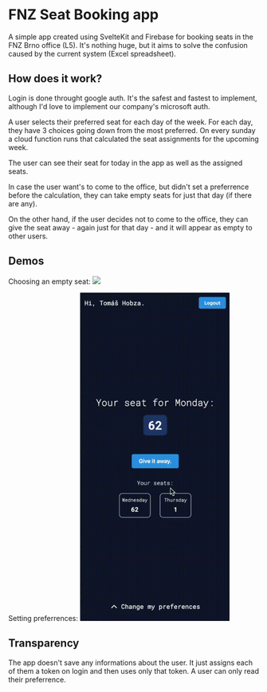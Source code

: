 # FNZ Seat Booking app

A simple app created using SvelteKit and Firebase for booking seats in the FNZ Brno office (L5). It's nothing huge, but it aims to solve the confusion caused by the current system (Excel spreadsheet).

## How does it work?

Login is done throught google auth. It's the safest and fastest to implement, although I'd love to implement our company's microsoft auth.

A user selects their preferred seat for each day of the week. For each day, they have 3 choices going down from the most preferred. On every sunday a cloud function runs that calculated the seat assignments for the upcoming week.

The user can see their seat for today in the app as well as the assigned seats.

In case the user want's to come to the office, but didn't set a preferrence before the calculation, they can take empty seats for just that day (if there are any).

On the other hand, if the user decides not to come to the office, they can give the seat away - again just for that day - and it will appear as empty to other users.

## Demos

Choosing an empty seat:
<img src="demo1.gif" width="300">

Setting preferrences:
<img src="demo2.gif" width="300">

## Transparency

The app doesn't save any informations about the user. It just assigns each of them a token on login and then uses only that token. A user can only read their preferrence.
